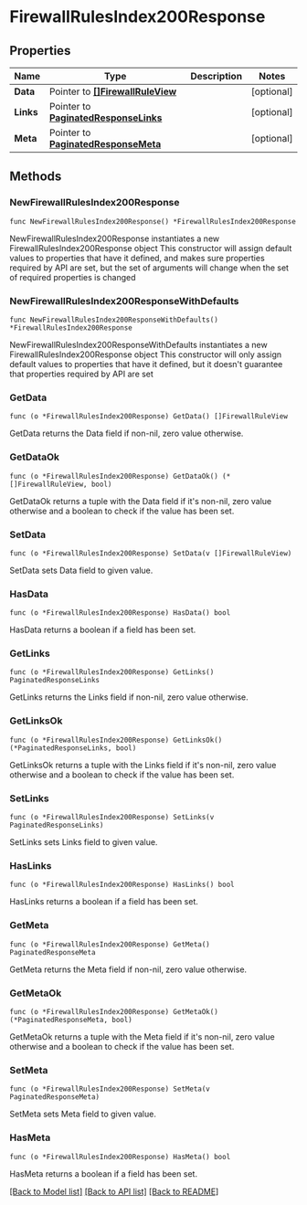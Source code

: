 # FirewallRulesIndex200Response

## Properties

Name | Type | Description | Notes
------------ | ------------- | ------------- | -------------
**Data** | Pointer to [**[]FirewallRuleView**](FirewallRuleView.md) |  | [optional] 
**Links** | Pointer to [**PaginatedResponseLinks**](PaginatedResponseLinks.md) |  | [optional] 
**Meta** | Pointer to [**PaginatedResponseMeta**](PaginatedResponseMeta.md) |  | [optional] 

## Methods

### NewFirewallRulesIndex200Response

`func NewFirewallRulesIndex200Response() *FirewallRulesIndex200Response`

NewFirewallRulesIndex200Response instantiates a new FirewallRulesIndex200Response object
This constructor will assign default values to properties that have it defined,
and makes sure properties required by API are set, but the set of arguments
will change when the set of required properties is changed

### NewFirewallRulesIndex200ResponseWithDefaults

`func NewFirewallRulesIndex200ResponseWithDefaults() *FirewallRulesIndex200Response`

NewFirewallRulesIndex200ResponseWithDefaults instantiates a new FirewallRulesIndex200Response object
This constructor will only assign default values to properties that have it defined,
but it doesn't guarantee that properties required by API are set

### GetData

`func (o *FirewallRulesIndex200Response) GetData() []FirewallRuleView`

GetData returns the Data field if non-nil, zero value otherwise.

### GetDataOk

`func (o *FirewallRulesIndex200Response) GetDataOk() (*[]FirewallRuleView, bool)`

GetDataOk returns a tuple with the Data field if it's non-nil, zero value otherwise
and a boolean to check if the value has been set.

### SetData

`func (o *FirewallRulesIndex200Response) SetData(v []FirewallRuleView)`

SetData sets Data field to given value.

### HasData

`func (o *FirewallRulesIndex200Response) HasData() bool`

HasData returns a boolean if a field has been set.

### GetLinks

`func (o *FirewallRulesIndex200Response) GetLinks() PaginatedResponseLinks`

GetLinks returns the Links field if non-nil, zero value otherwise.

### GetLinksOk

`func (o *FirewallRulesIndex200Response) GetLinksOk() (*PaginatedResponseLinks, bool)`

GetLinksOk returns a tuple with the Links field if it's non-nil, zero value otherwise
and a boolean to check if the value has been set.

### SetLinks

`func (o *FirewallRulesIndex200Response) SetLinks(v PaginatedResponseLinks)`

SetLinks sets Links field to given value.

### HasLinks

`func (o *FirewallRulesIndex200Response) HasLinks() bool`

HasLinks returns a boolean if a field has been set.

### GetMeta

`func (o *FirewallRulesIndex200Response) GetMeta() PaginatedResponseMeta`

GetMeta returns the Meta field if non-nil, zero value otherwise.

### GetMetaOk

`func (o *FirewallRulesIndex200Response) GetMetaOk() (*PaginatedResponseMeta, bool)`

GetMetaOk returns a tuple with the Meta field if it's non-nil, zero value otherwise
and a boolean to check if the value has been set.

### SetMeta

`func (o *FirewallRulesIndex200Response) SetMeta(v PaginatedResponseMeta)`

SetMeta sets Meta field to given value.

### HasMeta

`func (o *FirewallRulesIndex200Response) HasMeta() bool`

HasMeta returns a boolean if a field has been set.


[[Back to Model list]](HOW-TO.md#documentation-for-models) [[Back to API list]](HOW-TO.md#documentation-for-api-endpoints) [[Back to README]](HOW-TO.md)


